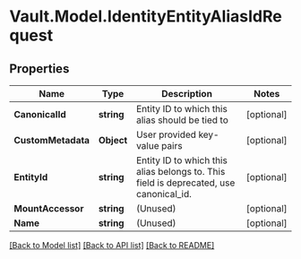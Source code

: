 # Vault.Model.IdentityEntityAliasIdRequest

## Properties

Name | Type | Description | Notes
------------ | ------------- | ------------- | -------------
**CanonicalId** | **string** | Entity ID to which this alias should be tied to | [optional] 
**CustomMetadata** | **Object** | User provided key-value pairs | [optional] 
**EntityId** | **string** | Entity ID to which this alias belongs to. This field is deprecated, use canonical_id. | [optional] 
**MountAccessor** | **string** | (Unused) | [optional] 
**Name** | **string** | (Unused) | [optional] 

[[Back to Model list]](../README.md#documentation-for-models) [[Back to API list]](../README.md#documentation-for-api-endpoints) [[Back to README]](../README.md)

